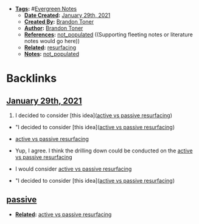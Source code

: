 - **[Tags](<Tags.md>):** #[Evergreen Notes](<Evergreen Notes.md>)
    - **[Date Created](<Date Created.md>):** [January 29th, 2021](<January 29th, 2021.md>)
    - **[Created By](<Created By.md>):** [Brandon Toner](<Brandon Toner.md>)
    - **[Author](<Author.md>):** [Brandon Toner](<Brandon Toner.md>)
    - **[References](<References.md>):** [not_populated](<not_populated.md>) ((Supporting fleeting notes or literature notes would go here))
    - **[Related](<Related.md>):** [resurfacing](<resurfacing.md>)
    - **[Notes](<Notes.md>):** [not_populated](<not_populated.md>)

# Backlinks
## [January 29th, 2021](<January 29th, 2021.md>)
1. I decided to consider [this idea]([active vs passive resurfacing](<active vs passive resurfacing.md>))

- "I decided to consider [this idea]([active vs passive resurfacing](<active vs passive resurfacing.md>))

- [active vs passive resurfacing](<active vs passive resurfacing.md>)

- Yup, I agree. I think the drilling down could be conducted on the [active vs passive resurfacing](<active vs passive resurfacing.md>)

- I would consider [active vs passive resurfacing](<active vs passive resurfacing.md>)

- "I decided to consider [this idea]([active vs passive resurfacing](<active vs passive resurfacing.md>))

## [passive](<passive.md>)
- **[Related](<Related.md>):** [active vs passive resurfacing](<active vs passive resurfacing.md>)

